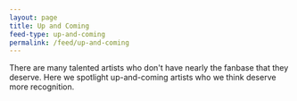 ```yaml
---
layout: page
title: Up and Coming
feed-type: up-and-coming
permalink: /feed/up-and-coming
---
```

There are many talented artists who don't have nearly the fanbase that they deserve. Here we spotlight up-and-coming artists who we think deserve more recognition.
